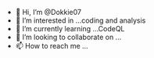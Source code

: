 - 👋 Hi, I’m @Dokkie07
- 👀 I’m interested in ...coding and analysis
- 🌱 I’m currently learning ...CodeQL
- 💞️ I’m looking to collaborate on ...
- 📫 How to reach me ...

<!---
Dokkie07/Dokkie07 is a ✨ special ✨ repository because its `README.md` (this file) appears on your GitHub profile.
You can click the Preview link to take a look at your changes.
---> 
